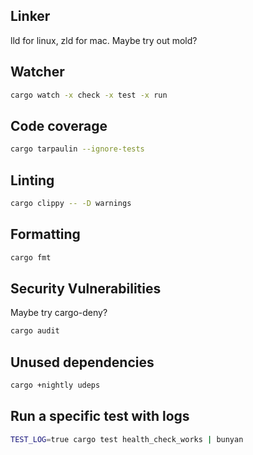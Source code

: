 ## Linker
lld for linux, zld for mac. Maybe try out mold?

## Watcher
```sh
cargo watch -x check -x test -x run
```

## Code coverage
```sh
cargo tarpaulin --ignore-tests
```

## Linting
```sh
cargo clippy -- -D warnings
```

## Formatting
```sh
cargo fmt
```

## Security Vulnerabilities
Maybe try cargo-deny?
```sh
cargo audit
```

## Unused dependencies
```sh
cargo +nightly udeps
```

## Run a specific test with logs
```sh
TEST_LOG=true cargo test health_check_works | bunyan
``` 

